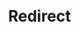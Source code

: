 ﻿---
layout: src/layouts/Redirect.astro
title: Redirect
redirect: https://yamldoc.liuyan.wang/docs/projects/updating-step-templates
pubDate:  2023-01-01
navSearch: false
navSitemap: false
navMenu: false
---
